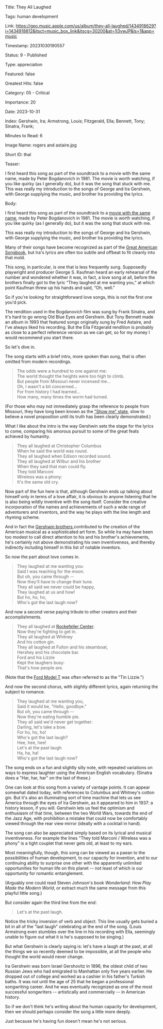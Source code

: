 Title:  They All Laughed

Tags:   human development

Link:   https://geo.music.apple.com/us/album/they-all-laughed/1434918629?i=1434918812&itsct=music_box_link&itscg=30200&at=1l3vwJP&ls=1&app=music

Timestamp: 20231030190557

Status: 9 - Published

Type:   appreciation

Featured: false

Greatest Hits: false

Category: 05 - Critical

Importance: 20

Date:   2023-10-31

Index:  Gershwin, Ira; Armstrong, Louis; Fitzgerald, Ella; Bennett, Tony; Sinatra, Frank; 

Minutes to Read: 6

Image Name: rogers and astaire.jpg

Short ID: thal

Teaser:

I first heard this song as part of the soundtrack to a movie with the same name, made by Peter Bogdanovich in 1981. The movie is worth watching, if you like quirky (as I generally do), but it was the song that stuck with me. This was really my introduction to the songs of George and Ira Gershwin, with George supplying the music, and brother Ira providing the lyrics. 


Body:

I first heard this song as part of the soundtrack to a [movie with the same name](https://en.wikipedia.org/wiki/They_All_Laughed), made by Peter Bogdanovich in 1981. The movie is worth watching, if you like quirky (as I generally do), but it was the song that stuck with me. 

This was really my introduction to the songs of George and Ira Gershwin, with George supplying the music, and brother Ira providing the lyrics. 

Many of their songs have become recognized as part of the [Great American Songbook](https://en.wikipedia.org/wiki/Great_American_Songbook), but Ira's lyrics are often too subtle and offbeat to fit cleanly into that mold. 

This song, in particular, is one that is less frequently sung. Supposedly playwright and producer George S. Kaufman heard an early rehearsal of the number and wondered whether it was, in fact, a love song at all, before the brothers finally got to the lyric “They laughed at me wanting you,” at which point Kaufman threw up his hands and said, “Oh, well.” 

So if you're looking for straightforward love songs, this is not the first one you'd pick. 

The rendition used in the Bogdanovich film was sung by Frank Sinatra, and it's hard to go wrong Old Blue Eyes and Gershwin. But Tony Bennett made an album in 1993 that featured songs originally sung by Fred Astaire, and I've always liked his recording. But the Ella Fitzgerald rendition is probably as close to a perfect reference version as we can get, so for my money I would recommend you start there. 

So let's dive in.

The song starts with a brief intro, more spoken than sung, that is often omitted from modern recordings.  

> The odds were a hundred to one against me:   
> The world thought the heights were too high to climb.  
> But people from Missouri never incensed me...  
> Oh, I wasn't a bit concerned...  
> For from history I had learned...  
> How many, many times the worm had turned.

(For those who may not immediately grasp the reference to people from Missouri, they have long been known as the ["Show me" state](https://www.sos.mo.gov/archives/history/slogan.asp), slow to believe a novel proposition until its truth has been clearly demonstrated.)

What I like about the intro is the way Gershwin sets the stage for the lyrics to come, comparing his amorous pursuit to some of the great feats achieved by humanity. 
  
> They all laughed at Christopher Columbus  
> When he said the world was round.  
> They all laughed when 
> Edison recorded  sound.  
> They all laughed at Wilbur and his brother  
> When they said that man could fly.  
> They told Marconi  
> Wireless was a phony:  
> It's the same old cry.

Now part of the fun here is that, although Gershwin ends up talking about himself only in terms of a love affair, it is obvious to anyone listening that he is also being wildly inventive with the song itself. Consider the creative incorporation of the names and achievements of such a wide range of adventurers and inventors, and the way he plays with the line length and rhyming scheme. 

And in fact the [Gershwin brothers ](https://gershwin.com/the-gershwin-brothers/) contributed to the creation of the American musical as a sophisticated art form. So while Ira may have been too modest to call direct attention to his and his brother's achievements, he's certainly not above demonstrating his own inventiveness, and thereby indirectly including himself in this list of notable inventors. 

So now the part about love comes in. 
  
> They laughed at me wanting you:  
> Said I was reaching for the moon.  
> But oh, you came through --  
> Now they'll have to change their tune.  
> They all said we never could be happy,  
> They laughed at us and how!  
> But ho, ho, ho,  
> Who's got the last laugh now?  

And now a second verse paying tribute to other creators and their accomplishments. 
 
> They all laughed at [Rockefeller Center](https://en.wikipedia.org/wiki/Rockefeller_Center):  
> Now they're fighting to get in.  
> They all laughed at Whitney   
> And his cotton gin.  
> They all laughed at Fulton and his steamboat,  
> Hershey and his chocolate bar.  
> Ford and his Lizzie  
> Kept the laughers busy:  
> That's how people are.

(Note that the [Ford Model T](https://en.wikipedia.org/wiki/Ford_Model_T) was often referred to as the "Tin Lizzie.")  

And now the second chorus, with slightly different lyrics, again returning the subject to romance. 

> They laughed at me wanting you,  
> Said it would be, "Hello, goodbye."  
> But oh, you came through --  
> Now they're eating humble pie.  
> They all said we'd never get together:  
> Darling, let's take a bow.  
> For ho, ho, ho!  
> Who's got the last laugh?  
> Hee, hee, hee!  
> Let's at the past laugh  
> Ha, ha, ha!  
> Who's got the last laugh now?

The song ends on a fun and slightly silly note, with repeated variations on ways to express laughter using the American English vocabulary. (Sinatra does a "Har, har, har" on the last of these.) 

One can look at this song from a variety of vantage points. It can appear somewhat dated today, with references to Columbus and Whitney's cotton gin. But it's also an illuminating sort of time machine that lets us see America through the eyes of Ira Gershwin, as it appeared to him in 1937: a history lesson, if you will. Gershwin lets us feel the optimism and enthusiasm of that time, between the two World Wars, towards the end of the Jazz Age, with prohibition a mistake that could now be comfortably viewed through the rear view mirror (ideally with a cocktail in hand).  

The song can also be appreciated simply based on its lyrical and musical inventiveness. For example the lines "They told Marconi / Wireless was a phony" is a tight couplet that never gets old, at least to my ears. 

Most meaningfully, though, this song can be viewed as a paean to the possibilities of human development, to our capacity for invention, and to our continuing ability to surprise one other with the apparently unlimited opportunities for human life on this planet -- not least of which is our opportunity for romantic entanglement. 

(Arguably one could read Steven Johnson's book *Wonderland: How Play Made the Modern World*, or extract much the same message from this playful little song.)

But consider again the third line from the end: 

> Let's at the past laugh. 

Notice the tricky inversion of verb and object. This line usually gets buried a bit in all of the "last laugh" celebrating at the end of the song. (Louis Armstrong even stumbles over the line in his recording with Ella, seemingly unable to figure out what it is he's supposed to be singing.) 

But what Gershwin is clearly saying is: let's have a laugh at the past, at all the things we so recently deemed to be impossible, at all the people who thought the world would never change. 

Ira Gershwin was born Israel Gershovitz in 1896, the oldest child of two Russian Jews who had emigrated to Manhattan only five years earlier. He dropped out of college and worked as a cashier in his father's Turkish baths. It was not until the age of 25 that he began a professional songwriting career. And he was eventually recognized as one of the most successful songwriters -- artistically and commercially --  in American history. 

So if we don't think he's writing about the human capacity for development, then we should perhaps consider the song a little more deeply. 

Just because he's having fun doesn't mean he's not serious.
